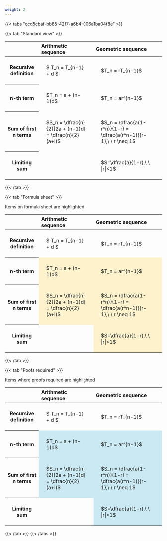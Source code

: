 ```yaml
---
weight: 2
---
```


{{< tabs "ccd5cbaf-bb85-42f7-a6b4-006a1ba04f8e" >}}

{{< tab "Standard view" >}}

<style type="text/css">
#T_21c4d th.col_heading {
  text-align: left;
  font-size: 1em;
}
#T_21c4d td {
  text-align: left;
  font-size: 1em;
  padding: 1.5em;
}
</style>
<table id="T_21c4d">
  <thead>
    <tr>
      <th class="blank level0" >&nbsp;</th>
      <th id="T_21c4d_level0_col0" class="col_heading level0 col0" >Arithmetic sequence</th>
      <th id="T_21c4d_level0_col1" class="col_heading level0 col1" >Geometric sequence</th>
    </tr>
  </thead>
  <tbody>
    <tr>
      <th id="T_21c4d_level0_row0" class="row_heading level0 row0" >Recursive definition</th>
      <td id="T_21c4d_row0_col0" class="data row0 col0" >$ T_n = T_{n-1} + d $</td>
      <td id="T_21c4d_row0_col1" class="data row0 col1" >$T_n = rT_{n-1}$</td>
    </tr>
    <tr>
      <th id="T_21c4d_level0_row1" class="row_heading level0 row1" >n-th term</th>
      <td id="T_21c4d_row1_col0" class="data row1 col0" >$T_n = a + (n-1)d$</td>
      <td id="T_21c4d_row1_col1" class="data row1 col1" >$T_n = ar^{n-1}$</td>
    </tr>
    <tr>
      <th id="T_21c4d_level0_row2" class="row_heading level0 row2" >Sum of first n terms</th>
      <td id="T_21c4d_row2_col0" class="data row2 col0" >$S_n = \dfrac{n}{2}[2a + (n-1)d] = \dfrac{n}{2}(a+l)$</td>
      <td id="T_21c4d_row2_col1" class="data row2 col1" >$S_n = \dfrac{a(1-r^n)}{1-r} = \dfrac{a(r^n-1)}{r-1},\ \  r \neq 1$</td>
    </tr>
    <tr>
      <th id="T_21c4d_level0_row3" class="row_heading level0 row3" >Limiting sum</th>
      <td id="T_21c4d_row3_col0" class="data row3 col0" ></td>
      <td id="T_21c4d_row3_col1" class="data row3 col1" >$S=\dfrac{a}{1-r},\ \ |r|<1$</td>
    </tr>
  </tbody>
</table>
{{< /tab >}}

{{< tab "Formula sheet" >}}

Items on formula sheet are highlighted 
<br>
<style type="text/css">
#T_2ecbb th.col_heading {
  text-align: left;
  font-size: 1em;
}
#T_2ecbb td {
  text-align: left;
  font-size: 1em;
  padding: 1.5em;
}
#T_2ecbb_row0_col0, #T_2ecbb_row0_col1, #T_2ecbb_row3_col0 {
  background-color: rgba(0,0,0,0);
}
#T_2ecbb_row1_col0, #T_2ecbb_row1_col1, #T_2ecbb_row2_col0, #T_2ecbb_row2_col1, #T_2ecbb_row3_col1 {
  background-color: rgba(255,194,10, 0.2);
}
</style>
<table id="T_2ecbb">
  <thead>
    <tr>
      <th class="blank level0" >&nbsp;</th>
      <th id="T_2ecbb_level0_col0" class="col_heading level0 col0" >Arithmetic sequence</th>
      <th id="T_2ecbb_level0_col1" class="col_heading level0 col1" >Geometric sequence</th>
    </tr>
  </thead>
  <tbody>
    <tr>
      <th id="T_2ecbb_level0_row0" class="row_heading level0 row0" >Recursive definition</th>
      <td id="T_2ecbb_row0_col0" class="data row0 col0" >$ T_n = T_{n-1} + d $</td>
      <td id="T_2ecbb_row0_col1" class="data row0 col1" >$T_n = rT_{n-1}$</td>
    </tr>
    <tr>
      <th id="T_2ecbb_level0_row1" class="row_heading level0 row1" >n-th term</th>
      <td id="T_2ecbb_row1_col0" class="data row1 col0" >$T_n = a + (n-1)d$</td>
      <td id="T_2ecbb_row1_col1" class="data row1 col1" >$T_n = ar^{n-1}$</td>
    </tr>
    <tr>
      <th id="T_2ecbb_level0_row2" class="row_heading level0 row2" >Sum of first n terms</th>
      <td id="T_2ecbb_row2_col0" class="data row2 col0" >$S_n = \dfrac{n}{2}[2a + (n-1)d] = \dfrac{n}{2}(a+l)$</td>
      <td id="T_2ecbb_row2_col1" class="data row2 col1" >$S_n = \dfrac{a(1-r^n)}{1-r} = \dfrac{a(r^n-1)}{r-1},\ \  r \neq 1$</td>
    </tr>
    <tr>
      <th id="T_2ecbb_level0_row3" class="row_heading level0 row3" >Limiting sum</th>
      <td id="T_2ecbb_row3_col0" class="data row3 col0" ></td>
      <td id="T_2ecbb_row3_col1" class="data row3 col1" >$S=\dfrac{a}{1-r},\ \ |r|<1$</td>
    </tr>
  </tbody>
</table>
{{< /tab >}}

{{< tab "Poofs required" >}}

Items where proofs required are highlighted 
<br>
<style type="text/css">
#T_6021d th.col_heading {
  text-align: left;
  font-size: 1em;
}
#T_6021d td {
  text-align: left;
  font-size: 1em;
  padding: 1.5em;
}
#T_6021d_row0_col0, #T_6021d_row0_col1, #T_6021d_row3_col0 {
  background-color: rgba(0,0,0,0);
}
#T_6021d_row1_col0, #T_6021d_row1_col1, #T_6021d_row2_col0, #T_6021d_row2_col1, #T_6021d_row3_col1 {
  background-color: rgba(0,150,200, 0.2);
}
</style>
<table id="T_6021d">
  <thead>
    <tr>
      <th class="blank level0" >&nbsp;</th>
      <th id="T_6021d_level0_col0" class="col_heading level0 col0" >Arithmetic sequence</th>
      <th id="T_6021d_level0_col1" class="col_heading level0 col1" >Geometric sequence</th>
    </tr>
  </thead>
  <tbody>
    <tr>
      <th id="T_6021d_level0_row0" class="row_heading level0 row0" >Recursive definition</th>
      <td id="T_6021d_row0_col0" class="data row0 col0" >$ T_n = T_{n-1} + d $</td>
      <td id="T_6021d_row0_col1" class="data row0 col1" >$T_n = rT_{n-1}$</td>
    </tr>
    <tr>
      <th id="T_6021d_level0_row1" class="row_heading level0 row1" >n-th term</th>
      <td id="T_6021d_row1_col0" class="data row1 col0" >$T_n = a + (n-1)d$</td>
      <td id="T_6021d_row1_col1" class="data row1 col1" >$T_n = ar^{n-1}$</td>
    </tr>
    <tr>
      <th id="T_6021d_level0_row2" class="row_heading level0 row2" >Sum of first n terms</th>
      <td id="T_6021d_row2_col0" class="data row2 col0" >$S_n = \dfrac{n}{2}[2a + (n-1)d] = \dfrac{n}{2}(a+l)$</td>
      <td id="T_6021d_row2_col1" class="data row2 col1" >$S_n = \dfrac{a(1-r^n)}{1-r} = \dfrac{a(r^n-1)}{r-1},\ \  r \neq 1$</td>
    </tr>
    <tr>
      <th id="T_6021d_level0_row3" class="row_heading level0 row3" >Limiting sum</th>
      <td id="T_6021d_row3_col0" class="data row3 col0" ></td>
      <td id="T_6021d_row3_col1" class="data row3 col1" >$S=\dfrac{a}{1-r},\ \ |r|<1$</td>
    </tr>
  </tbody>
</table>
{{< /tab >}}
{{< /tabs >}}